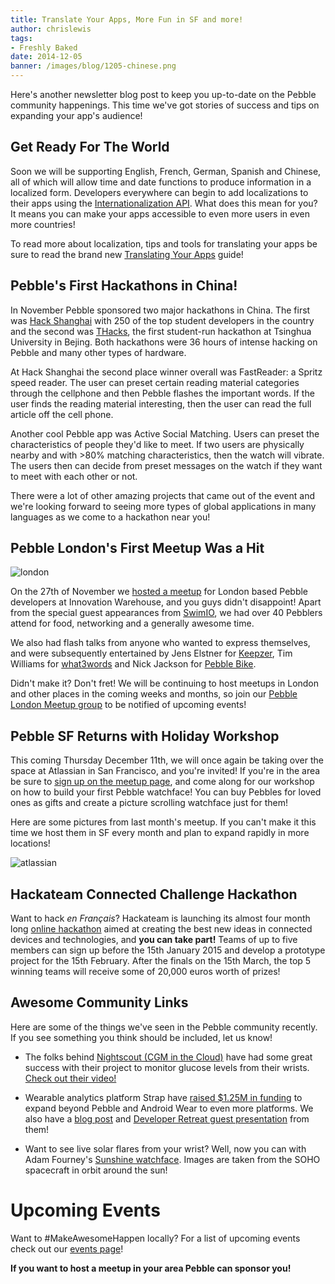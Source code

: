```yaml
---
title: Translate Your Apps, More Fun in SF and more!
author: chrislewis
tags:
- Freshly Baked
date: 2014-12-05
banner: /images/blog/1205-chinese.png
---
```


Here's another newsletter blog post to keep you up-to-date on the Pebble
community happenings. This time we've got stories of success and tips on
expanding your app's audience!




## Get Ready For The World

Soon we will be supporting English, French, German, Spanish and Chinese, all of
which will allow time and date functions to produce information in a localized
form. Developers everywhere can begin to add localizations to their apps using
the [Internationalization API](``Internationalization``). What
does this mean for you? It means you can make your apps accessible to even more
users in even more countries!

To read more about localization, tips and tools for translating your apps be
sure to read the brand new 
[Translating Your Apps](/guides/tools-and-resources/internationalization/) guide!

## Pebble's First Hackathons in China!

In November Pebble sponsored two major hackathons in China. The first was 
[Hack Shanghai](http://www.hackshanghai.com/) with 250 of the top student 
developers in the country and the second was [THacks](http://www.thacks.org/), 
the first student-run hackathon at Tsinghua University in Bejing. Both
hackathons were 36 hours of intense hacking on Pebble and many other types of
hardware.

At Hack Shanghai the second place winner overall was FastReader: a Spritz speed
reader. The user can preset certain reading material categories through the
cellphone and then Pebble flashes the important words. If the user finds the
reading material interesting, then the user can read the full article off the
cell phone.

Another cool Pebble app was Active Social Matching. Users can preset the
characteristics of people they'd like to meet. If two users are physically
nearby and with >80% matching characteristics, then the watch will vibrate. The
users then can decide from preset messages on the watch if they want to meet
with each other or not.

There were a lot of other amazing projects that came out of the event and we're
looking forward to seeing more types of global applications in many languages as
we come to a hackathon near you!

## Pebble London's First Meetup Was a Hit

![london](/images/blog/1205-london.png)

On the 27th of November we [hosted a meetup](http://www.meetup.com/PebbleLDN/) 
for London based Pebble developers at Innovation Warehouse, and you guys didn't
disappoint! Apart from the special guest appearances from
[SwimIO](http://www.swimiomotion.com/), we had over 40 Pebblers attend for food,
networking and a generally awesome time.

We also had flash talks from anyone who wanted to express themselves, and were
subsequently entertained by Jens Elstner for [Keepzer](https://www.keepzer.com/), 
Tim Williams for [what3words](http://what3words.com/) and Nick Jackson for 
[Pebble Bike](http://www.pebblebike.com/).

Didn't make it? Don't fret! We will be continuing to host meetups in London and
other places in the coming weeks and months, so join our 
[Pebble London Meetup group](http://www.meetup.com/PebbleLDN/) to be notified of 
upcoming events!

## Pebble SF Returns with Holiday Workshop 

This coming Thursday December 11th, we will once again be taking over the space
at Atlassian in San Francisco, and you're invited! If you're in the area be sure
to [sign up on the meetup page](http://www.meetup.com/PebbleSF/events/219036473/), 
and come along for our workshop on how to build your first Pebble watchface! You 
can buy Pebbles for loved ones as gifts and create a picture scrolling watchface 
just for them!

Here are some pictures from last month's meetup. If you can't make it this time
we host them in SF every month and plan to expand rapidly in more locations!

![atlassian](/images/blog/1205-atlassian.jpeg)

## Hackateam Connected Challenge Hackathon

Want to hack *en Français*? Hackateam is launching its almost four month long
[online hackathon](http://www.hackate.am/en/challenges/connected/pages/brief)
aimed at creating the best new ideas in connected devices and technologies, and
**you can take part!** Teams of up to five members can sign up before the 15th
January 2015 and develop a prototype project for the 15th February. After the
finals on the 15th March, the top 5 winning teams will receive some of 20,000
euros worth of prizes!

## Awesome Community Links

Here are some of the things we've seen in the Pebble community recently. If you
see something you think should be included, let us know!

* The folks behind [Nightscout (CGM in the Cloud)](http://www.nightscout.info/) 
  have had some great success with their project to monitor glucose levels from 
  their wrists. [Check out their video!](http://vimeo.com/104204413)

* Wearable analytics platform Strap have 
  [raised $1.25M in funding](http://blog.straphq.com/2014/12/02/strap-raises-1-25-million-seed-round-led-cincytech/) 
  to expand beyond Pebble and Android Wear to even more platforms. We also have 
  a [blog post](/blog/2014/07/02/Watch-analytics-with-strap/) and 
  [Developer Retreat guest presentation](https://www.youtube.com/watch?v=iG8Gnf5CD9s) 
  from them!

* Want to see live solar flares from your wrist? Well, now you can with Adam
  Fourney's 
  [Sunshine watchface](https://forums.getpebble.com/discussion/18279/watch-face-ios-and-android-sunshine-observe-solar-flares-on-your-watch). 
  Images are taken from the SOHO spacecraft in orbit around the sun!

# Upcoming Events

Want to #MakeAwesomeHappen locally? For a list of upcoming events check out our
[events page](/community/events/)!

**If you want to host a meetup in your area Pebble can sponsor you!**
